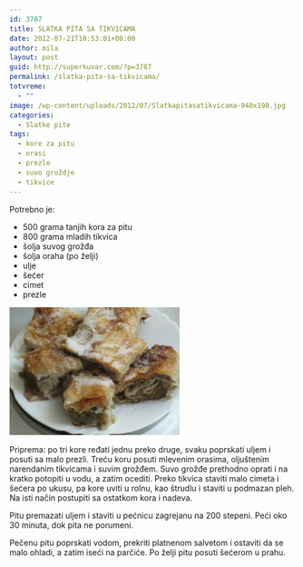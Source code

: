 ```yaml
---
id: 3787
title: SLATKA PITA SA TIKVICAMA
date: 2012-07-21T10:53:01+00:00
author: mila
layout: post
guid: http://superkuvar.com/?p=3787
permalink: /slatka-pita-sa-tikvicama/
totvreme:
  - ""
image: /wp-content/uploads/2012/07/Slatkapitasatikvicama-940x198.jpg
categories:
  - Slatke pite
tags:
  - kore za pitu
  - orasi
  - prezle
  - suvo groždje
  - tikvice
---
```

Potrebno je:

  * 500 grama tanjih kora za pitu
  * 800 grama mladih tikvica
  * šolja suvog grožđa
  * šolja oraha (po želji)
  * ulje
  * šećer
  * cimet
  * prezle

<img class="alignnone size-medium wp-image-3788" title="Slatkapitasatikvicama" src="/wp-content/uploads/2012/07/Slatkapitasatikvicama-300x225.jpg" alt="" width="300" height="225" /> 

Priprema: po tri kore ređati jednu preko druge, svaku poprskati uljem i posuti sa malo prezli. Treću koru posuti mlevenim orasima, oljuštenim narendanim tikvicama i suvim grožđem. Suvo grožđe prethodno oprati i na kratko potopiti u vodu, a zatim ocediti. Preko tikvica staviti malo cimeta i šećera po ukusu, pa kore uviti u rolnu, kao štrudlu i staviti u podmazan pleh. Na isti način postupiti sa ostatkom kora i nadeva.

Pitu premazati uljem i staviti u pećnicu zagrejanu na 200 stepeni. Peći oko 30 minuta, dok pita ne porumeni.

Pečenu pitu poprskati vodom, prekriti platnenom salvetom i ostaviti da se malo ohladi, a zatim iseći na parčiće. Po želji pitu posuti šećerom u prahu.

&nbsp;